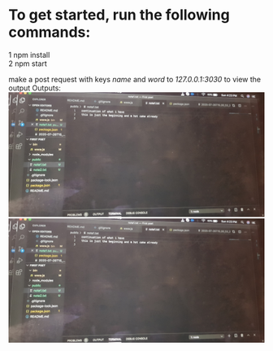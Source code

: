 
# To get started, run the following commands:
1 npm install <br/>
2 npm start

make a post request with keys *name* and *word* to *127.0.0.1:3030* to view the output
Outputs:
![alt text](https://github.com/WeJapaInternship/Task2/blob/master/20200802_162321.jpg?raw=true)
![alt text](https://github.com/WeJapaInternship/Task2/blob/master/20200802_162321.jpg?raw=true)
